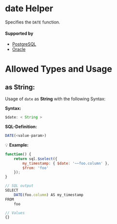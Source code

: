 # date Helper
Specifies the `DATE` function.

#### Supported by
- [PostgreSQL](https://www.postgresql.org/docs/10/functions-formatting.html)
- [Oracle](https://docs.oracle.com/cd/B19306_01/server.102/b14200/functions193.htm)

# Allowed Types and Usage

## as String:

Usage of `date` as **String** with the following Syntax:

**Syntax:**

```javascript
$date: < String >
```

**SQL-Definition:**
```javascript
DATE(<value-param>)
```

:bulb: **Example:**
```javascript
function() {
    return sql.$select({
        my_timestamp: { $date: '~~foo.column' },
        $from: 'foo'
    });
}

// SQL output
SELECT
    DATE(foo.column) AS my_timestamp
FROM
    foo

// Values
{}
```

